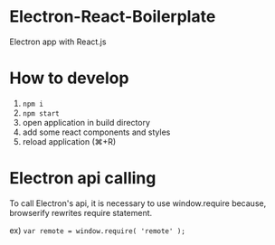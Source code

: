 # Electron-React-Boilerplate
Electron app with React.js

# How to develop
1. `npm i`
2. `npm start`
3. open application in build directory
4. add some react components and styles
5. reload application (⌘+R)

# Electron api calling
To call Electron's api, it is necessary to use window.require because, browserify rewrites require statement.

ex) `var remote = window.require( 'remote' );`
